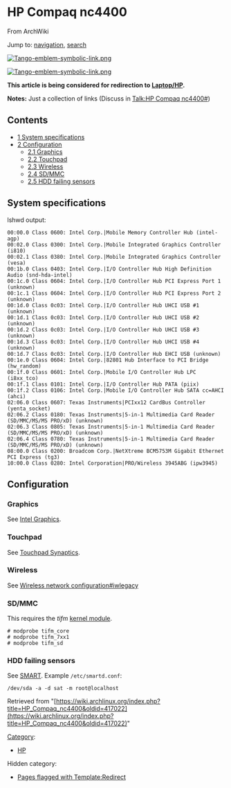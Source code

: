 # HP Compaq nc4400

From ArchWiki

Jump to: [navigation](#column-one), [search](#searchInput)

[![Tango-emblem-symbolic-link.png](/images/f/f9/Tango-emblem-symbolic-link.png)](/index.php/File:Tango-emblem-symbolic-link.png)

[![Tango-emblem-symbolic-link.png](/images/f/f9/Tango-emblem-symbolic-link.png)](/index.php/File:Tango-emblem-symbolic-link.png)

**This article is being considered for redirection to [Laptop/HP](/index.php/Laptop/HP "Laptop/HP").**

**Notes:** Just a collection of links (Discuss in [Talk:HP Compaq nc4400#](https://wiki.archlinux.org/index.php/Talk:HP_Compaq_nc4400))

## Contents

*   [1 System specifications](#System_specifications)
*   [2 Configuration](#Configuration)
    *   [2.1 Graphics](#Graphics)
    *   [2.2 Touchpad](#Touchpad)
    *   [2.3 Wireless](#Wireless)
    *   [2.4 SD/MMC](#SD.2FMMC)
    *   [2.5 HDD failing sensors](#HDD_failing_sensors)

## System specifications

lshwd output:

```
00:00.0 Class 0600: Intel Corp.|Mobile Memory Controller Hub (intel-agp)
00:02.0 Class 0300: Intel Corp.|Mobile Integrated Graphics Controller (i810)
00:02.1 Class 0380: Intel Corp.|Mobile Integrated Graphics Controller (vesa)
00:1b.0 Class 0403: Intel Corp.|I/O Controller Hub High Definition Audio (snd-hda-intel)
00:1c.0 Class 0604: Intel Corp.|I/O Controller Hub PCI Express Port 1 (unknown)
00:1c.1 Class 0604: Intel Corp.|I/O Controller Hub PCI Express Port 2 (unknown)
00:1d.0 Class 0c03: Intel Corp.|I/O Controller Hub UHCI USB #1 (unknown)
00:1d.1 Class 0c03: Intel Corp.|I/O Controller Hub UHCI USB #2 (unknown)
00:1d.2 Class 0c03: Intel Corp.|I/O Controller Hub UHCI USB #3 (unknown)
00:1d.3 Class 0c03: Intel Corp.|I/O Controller Hub UHCI USB #4 (unknown)
00:1d.7 Class 0c03: Intel Corp.|I/O Controller Hub EHCI USB (unknown)
00:1e.0 Class 0604: Intel Corp.|82801 Hub Interface to PCI Bridge (hw_random)
00:1f.0 Class 0601: Intel Corp.|Mobile I/O Controller Hub LPC (i8xx_tco)
00:1f.1 Class 0101: Intel Corp.|I/O Controller Hub PATA (piix)
00:1f.2 Class 0106: Intel Corp.|Mobile I/O Controller Hub SATA cc=AHCI (ahci)
02:06.0 Class 0607: Texas Instruments|PCIxx12 CardBus Controller (yenta_socket)
02:06.2 Class 0180: Texas Instruments|5-in-1 Multimedia Card Reader (SD/MMC/MS/MS PRO/xD) (unknown)
02:06.3 Class 0805: Texas Instruments|5-in-1 Multimedia Card Reader (SD/MMC/MS/MS PRO/xD) (unknown)
02:06.4 Class 0780: Texas Instruments|5-in-1 Multimedia Card Reader (SD/MMC/MS/MS PRO/xD) (unknown)
08:00.0 Class 0200: Broadcom Corp.|NetXtreme BCM5753M Gigabit Ethernet PCI Express (tg3)
10:00.0 Class 0280: Intel Corporation|PRO/Wireless 3945ABG (ipw3945)

```

## Configuration

### Graphics

See [Intel Graphics](/index.php/Intel_Graphics "Intel Graphics").

### Touchpad

See [Touchpad Synaptics](/index.php/Touchpad_Synaptics "Touchpad Synaptics").

### Wireless

See [Wireless network configuration#iwlegacy](/index.php/Wireless_network_configuration#iwlegacy "Wireless network configuration")

### SD/MMC

This requires the _tifm_ [kernel module](/index.php/Kernel_module "Kernel module").

```
# modprobe tifm_core
# modprobe tifm_7xx1
# modprobe tifm_sd

```

### HDD failing sensors

See [SMART](/index.php/SMART "SMART"). Example `/etc/smartd.conf`:

```
/dev/sda -a -d sat -m root@localhost

```

Retrieved from "[https://wiki.archlinux.org/index.php?title=HP_Compaq_nc4400&oldid=417022](https://wiki.archlinux.org/index.php?title=HP_Compaq_nc4400&oldid=417022)"

[Category](/index.php/Special:Categories "Special:Categories"):

*   [HP](/index.php/Category:HP "Category:HP")

Hidden category:

*   [Pages flagged with Template:Redirect](/index.php/Category:Pages_flagged_with_Template:Redirect "Category:Pages flagged with Template:Redirect")